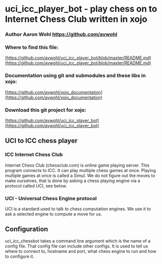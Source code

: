 # uci_icc_player_bot - play chess on to Internet Chess Club written in xojo

### Author Aaron Wohl https://github.com/avwohl

### Where to find this file:
[https://github.com/avwohl/uci_icc_player_bot/blob/master/README.md](https://github.com/avwohl/uci_icc_player_bot/blob/master/README.md)

### Documentation using git and submodules and these libs in xojo:
[https://github.com/avwohl/xojo_documentation](https://github.com/avwohl/xojo_documentation)

### Download this git project for xojo:
[https://github.com/avwohl/uci_icc_player_bot](https://github.com/avwohl/uci_icc_player_bot)

## UCI to ICC chess player
### ICC Internet Chess Club
Internet Chess Club (chessclub.com) is online game playing server.  This program connects to ICC. It can play multiple chess games at once.  Playing multiple games at once is called a Simul.  We do not figure out the moves to make ourselves, that is done by asking a chess playing engine via a protocol called UCI, see below.

### UCI - Universal Chess Engine protocol
UCI is a standard used to talk to chess computation engines.  We use it to ask a selected engine to compute a move for us.

## Configuration
uci_icc_chessbot takes a command line argument which is the name of a config file.  That config file can include other configs.  It is used to tell us where to connect to, hostname and port, what chess engine to run and how to configure it.